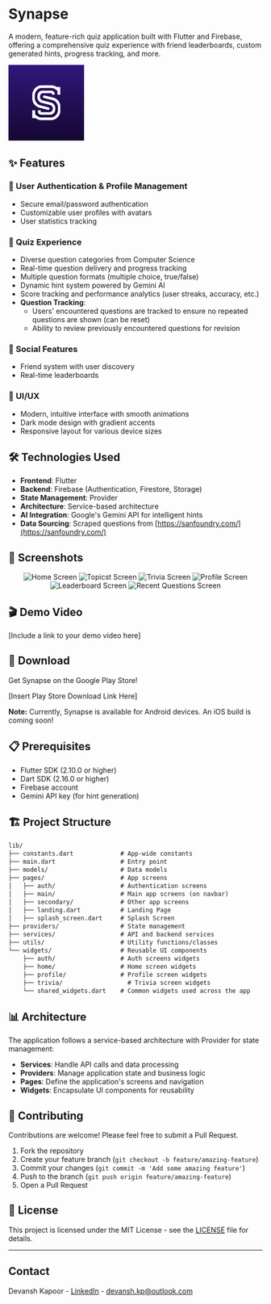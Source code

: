 # Synapse

A modern, feature-rich quiz application built with Flutter and Firebase, offering a comprehensive quiz experience with friend leaderboards, custom generated hints, progress tracking, and more.

<img src="flutter_application/assets/icons/logos/app_logo.png" alt="Synapse Logo" width="150">

## ✨ Features

### 🔐 User Authentication & Profile Management

- Secure email/password authentication
- Customizable user profiles with avatars
- User statistics tracking

### 🧩 Quiz Experience

- Diverse question categories from Computer Science
- Real-time question delivery and progress tracking
- Multiple question formats (multiple choice, true/false)
- Dynamic hint system powered by Gemini AI
- Score tracking and performance analytics (user streaks, accuracy, etc.)
- **Question Tracking**:
  - Users' encountered questions are tracked to ensure no repeated questions are shown (can be reset)
  - Ability to review previously encountered questions for revision

### 👥 Social Features

- Friend system with user discovery
- Real-time leaderboards

### 🎨 UI/UX

- Modern, intuitive interface with smooth animations
- Dark mode design with gradient accents
- Responsive layout for various device sizes

## 🛠️ Technologies Used

- **Frontend**: Flutter
- **Backend**: Firebase (Authentication, Firestore, Storage)
- **State Management**: Provider
- **Architecture**: Service-based architecture
- **AI Integration**: Google's Gemini API for intelligent hints
- **Data Sourcing**: Scraped questions from [https://sanfoundry.com/](https://sanfoundry.com/)

## 📱 Screenshots

<div align="center">
  <img src="assets/screenshots/Home.png" alt="Home Screen" width="200">
  <img src="assets/screenshots/Search.png" alt="Topicst Screen" width="200">
  <img src="assets/screenshots/Trivia.png" alt="Trivia Screen" width="200">
  <img src="assets/screenshots/Profile.png" alt="Profile Screen" width="200">
  <img src="assets/screenshots/Leaderboard.png" alt="Leaderboard Screen" width="200">
  <img src="assets/screenshots/Recents.png" alt="Recent Questions Screen" width="200">
</div>

## 🎬 Demo Video

[Include a link to your demo video here]

## 📲 Download

Get Synapse on the Google Play Store!

[Insert Play Store Download Link Here]

**Note:** Currently, Synapse is available for Android devices. An iOS build is coming soon!

## 📋 Prerequisites

- Flutter SDK (2.10.0 or higher)
- Dart SDK (2.16.0 or higher)
- Firebase account
- Gemini API key (for hint generation)

## 🏗️ Project Structure

```
lib/
├── constants.dart             # App-wide constants
├── main.dart                  # Entry point
├── models/                    # Data models
├── pages/                     # App screens
│   ├── auth/                  # Authentication screens
│   ├── main/                  # Main app screens (on navbar)
│   ├── secondary/             # Other app screens
│   ├── landing.dart           # Landing Page
│   ├── splash_screen.dart     # Splash Screen
├── providers/                 # State management
├── services/                  # API and backend services
├── utils/                     # Utility functions/classes
└── widgets/                   # Reusable UI components
    ├── auth/                  # Auth screens widgets
    ├── home/                  # Home screen widgets
    ├── profile/               # Profile screen widgets
    ├── trivia/                  # Trivia screen widgets
    └── shared_widgets.dart    # Common widgets used across the app
```

## 📊 Architecture

The application follows a service-based architecture with Provider for state management:

- **Services**: Handle API calls and data processing
- **Providers**: Manage application state and business logic
- **Pages**: Define the application's screens and navigation
- **Widgets**: Encapsulate UI components for reusability

## 🤝 Contributing

Contributions are welcome! Please feel free to submit a Pull Request.

1. Fork the repository
2. Create your feature branch (`git checkout -b feature/amazing-feature`)
3. Commit your changes (`git commit -m 'Add some amazing feature'`)
4. Push to the branch (`git push origin feature/amazing-feature`)
5. Open a Pull Request

## 📄 License

This project is licensed under the MIT License - see the [LICENSE](LICENSE) file for details.

---

## Contact

Devansh Kapoor - [LinkedIn](https://linkedin.com/in/devansh-kapoor) - devansh.kp@outlook.com
